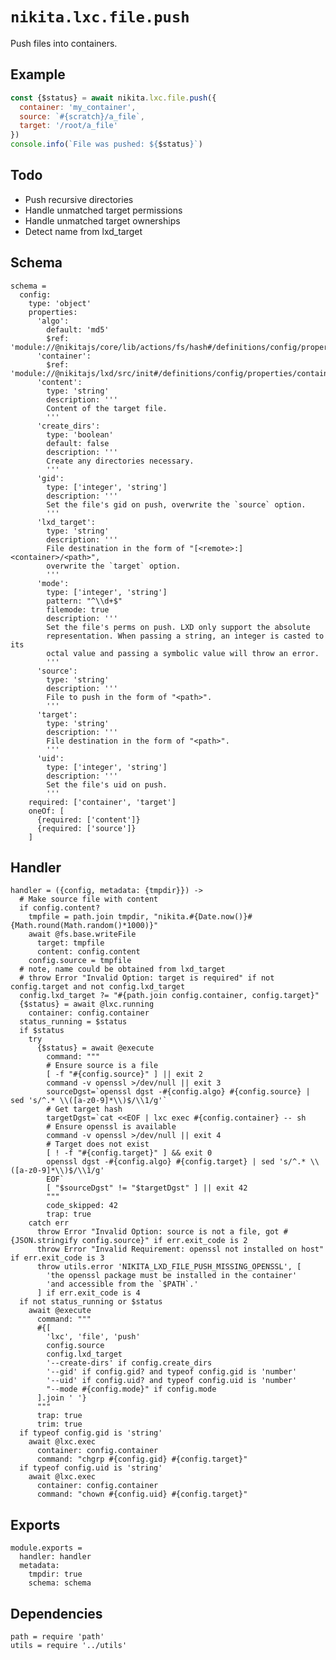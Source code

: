 
# `nikita.lxc.file.push`

Push files into containers.

## Example

```js
const {$status} = await nikita.lxc.file.push({
  container: 'my_container',
  source: `#{scratch}/a_file`,
  target: '/root/a_file'
})
console.info(`File was pushed: ${$status}`)
```

## Todo

* Push recursive directories
* Handle unmatched target permissions
* Handle unmatched target ownerships
* Detect name from lxd_target

## Schema

    schema =
      config:
        type: 'object'
        properties:
          'algo':
            default: 'md5'
            $ref: 'module://@nikitajs/core/lib/actions/fs/hash#/definitions/config/properties/algo'
          'container':
            $ref: 'module://@nikitajs/lxd/src/init#/definitions/config/properties/container'
          'content':
            type: 'string'
            description: '''
            Content of the target file.
            '''
          'create_dirs':
            type: 'boolean'
            default: false
            description: '''
            Create any directories necessary.
            '''
          'gid':
            type: ['integer', 'string']
            description: '''
            Set the file's gid on push, overwrite the `source` option.
            '''
          'lxd_target':
            type: 'string'
            description: '''
            File destination in the form of "[<remote>:]<container>/<path>",
            overwrite the `target` option.
            '''
          'mode':
            type: ['integer', 'string']
            pattern: "^\\d+$"
            filemode: true
            description: '''
            Set the file's perms on push. LXD only support the absolute
            representation. When passing a string, an integer is casted to its
            octal value and passing a symbolic value will throw an error.
            '''
          'source':
            type: 'string'
            description: '''
            File to push in the form of "<path>".
            '''
          'target':
            type: 'string'
            description: '''
            File destination in the form of "<path>".
            '''
          'uid':
            type: ['integer', 'string']
            description: '''
            Set the file's uid on push.
            '''
        required: ['container', 'target']
        oneOf: [
          {required: ['content']}
          {required: ['source']}
        ]

## Handler

    handler = ({config, metadata: {tmpdir}}) ->
      # Make source file with content
      if config.content?
        tmpfile = path.join tmpdir, "nikita.#{Date.now()}#{Math.round(Math.random()*1000)}"
        await @fs.base.writeFile
          target: tmpfile
          content: config.content
        config.source = tmpfile
      # note, name could be obtained from lxd_target
      # throw Error "Invalid Option: target is required" if not config.target and not config.lxd_target
      config.lxd_target ?= "#{path.join config.container, config.target}"
      {$status} = await @lxc.running
        container: config.container
      status_running = $status
      if $status
        try
          {$status} = await @execute
            command: """
            # Ensure source is a file
            [ -f "#{config.source}" ] || exit 2
            command -v openssl >/dev/null || exit 3
            sourceDgst=`openssl dgst -#{config.algo} #{config.source} | sed 's/^.* \\([a-z0-9]*\\)$/\\1/g'`
            # Get target hash
            targetDgst=`cat <<EOF | lxc exec #{config.container} -- sh
            # Ensure openssl is available
            command -v openssl >/dev/null || exit 4
            # Target does not exist
            [ ! -f "#{config.target}" ] && exit 0
            openssl dgst -#{config.algo} #{config.target} | sed 's/^.* \\([a-z0-9]*\\)$/\\1/g'
            EOF`
            [ "$sourceDgst" != "$targetDgst" ] || exit 42
            """
            code_skipped: 42
            trap: true
        catch err
          throw Error "Invalid Option: source is not a file, got #{JSON.stringify config.source}" if err.exit_code is 2
          throw Error "Invalid Requirement: openssl not installed on host" if err.exit_code is 3
          throw utils.error 'NIKITA_LXD_FILE_PUSH_MISSING_OPENSSL', [
            'the openssl package must be installed in the container'
            'and accessible from the `$PATH`.'
          ] if err.exit_code is 4
      if not status_running or $status
        await @execute
          command: """
          #{[
            'lxc', 'file', 'push'
            config.source
            config.lxd_target
            '--create-dirs' if config.create_dirs
            '--gid' if config.gid? and typeof config.gid is 'number'
            '--uid' if config.uid? and typeof config.uid is 'number'
            "--mode #{config.mode}" if config.mode
          ].join ' '}
          """
          trap: true
          trim: true
      if typeof config.gid is 'string'
        await @lxc.exec
          container: config.container
          command: "chgrp #{config.gid} #{config.target}"
      if typeof config.uid is 'string'
        await @lxc.exec
          container: config.container
          command: "chown #{config.uid} #{config.target}"

## Exports

    module.exports =
      handler: handler
      metadata:
        tmpdir: true
        schema: schema

## Dependencies

    path = require 'path'
    utils = require '../utils'
